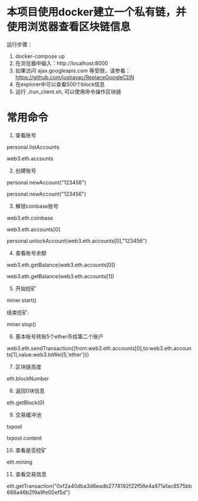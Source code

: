# 本项目使用docker建立一个私有链，并使用浏览器查看区块链信息
运行步骤：

1) docker-compose up 
2) 在浏览器中输入：http://localhost:8000
3) 如果访问 ajax.googleapis.com 等受限，请参看：https://github.com/justjavac/ReplaceGoogleCDN
4) 在explorer中可以查看500个block信息
5) 运行 ./run_client.sh, 可以使用命令操作区块链

# 常用命令
1) 查看账号

personal.listAccounts

web3.eth.accounts

2) 创建账号

personal.newAccount("123456")

personal.newAccount("123456")

3) 解锁coinbase账号

web3.eth.coinbase 

web3.eth.accounts[0]

personal.unlockAccount(web3.eth.accounts[0],"123456")

4) 查看账号余额

web3.eth.getBalance(web3.eth.accounts[0])

web3.eth.getBalance(web3.eth.accounts[1])

5) 开始挖矿

miner.start()

结束挖矿:

miner.stop()    

6) 基本账号转账5个ether币给第二个账户

web3.eth.sendTransaction({from:web3.eth.accounts[0],to:web3.eth.accounts[1],value:web3.toWei(5,'ether')})

7) 区块链高度

eth.blockNumber

8) 返回0块信息

eth.getBlock(0)

9) 交易缓冲池

txpool

txpool.content

10) 查看是否挖矿

eth.mining 

11) 查看交易信息
 
eth.getTransaction("0xf2a40dba3d6eadb2778192f22f56e4a971a1ac8575bb688a46b2f9a9fe00ef5d")
